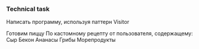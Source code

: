 ### Technical task
Написать программу, используя паттерн Visitor

Готовим пиццу
По кастомному рецепту от пользователя, содержащему:
Сыр
Бекон
Ананасы
Грибы
Морепродукты